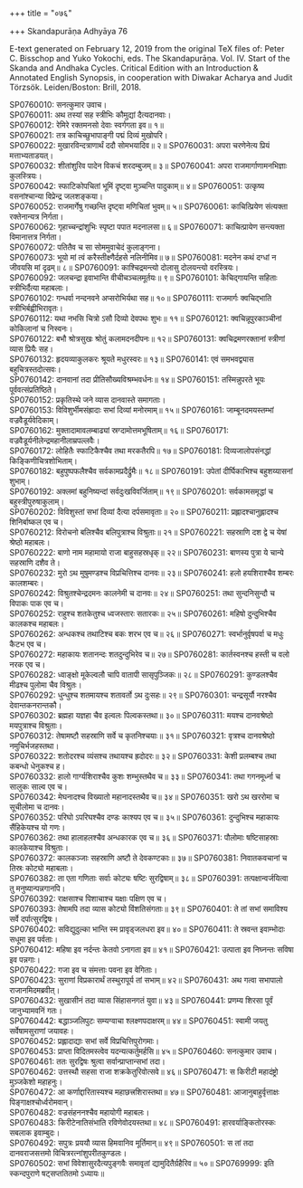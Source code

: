 +++
title = "०७६"

+++
Skandapurāṇa Adhyāya 76

E-text generated on February 12, 2019 from the original TeX files of: Peter C. Bisschop and Yuko Yokochi, eds. The Skandapurāṇa. Vol. IV. Start of the Skanda and Andhaka Cycles. Critical Edition with an Introduction & Annotated English Synopsis, in cooperation with Diwakar Acharya and Judit Törzsök. Leiden/Boston: Brill, 2018.

SP0760010: सनत्कुमार उवाच।  
SP0760011: अथ तस्यां सह स्त्रीभिः कौमुद्यां दैत्यदानवाः।  
SP0760012: रेमिरे रक्तमनसो देवाः स्वर्गगता इव॥ १॥  
SP0760021: तत्र काचिच्छुभापाङ्गी पद्मं दिव्यं मुखोपरि।  
SP0760022: मुखारविन्दत्राणार्थं ददौ सोमभयादिव॥ २॥
SP0760031: अपरा चरणेनेत्य प्रियं मत्ताभ्यताडयत्।  
SP0760032: शीतांशुरिव पादेन विकचं शरदम्बुजम्॥ ३॥
SP0760041: अपरा राजमार्गाणामनभिज्ञाः कुलस्त्रियः।  
SP0760042: स्फाटिकोपचितां भूमिं दृष्ट्वा मुञ्चन्ति पादुकाम्॥ ४॥
SP0760051: उत्कृष्य वसनांश्चान्या विप्रेन्द्र जलशङ्कया।  
SP0760052: राजमार्गेषु गच्छन्ति दृष्ट्वा मणिचितां भुवम्॥ ५॥
SP0760061: काचित्प्रियेण संत्यक्ता रक्तेनान्यत्र निर्गता।  
SP0760062: गृहाच्चन्द्रांशुभिः स्पृष्टा पपात मदनालसा॥ ६॥
SP0760071: काचित्प्रायेण सन्त्यक्ता विमानात्तत्र निर्गता।  
SP0760072: पतितैव च सा सोममुवाचेदं कुलाङ्गना।  
SP0760073: भूयो मां त्वं करैस्तीक्ष्णैर्दहसे नलिनीमिव॥ ७॥
SP0760081: मदनेन कथं दग्धां न जीवयसि मां दृढम्॥ ८॥
SP0760091: काश्चिद्रमन्त्यो दोलासु दोलयन्त्यो वरस्त्रियः।  
SP0760092: जलचन्द्रा इवाभान्ति वीचीचञ्चलमूर्तयः॥ ९॥
SP0760101: केचिद्गायन्ति सहिताः स्त्रीभिर्दैत्या महाबलाः।  
SP0760102: गन्धर्वा नन्दनवने अप्सरोभिर्यथा सह॥ १०॥
SP0760111: राजमार्गः क्वचिद्भाति स्त्रीभिर्बह्वीभिरावृतः।  
SP0760112: यथा नभसि चित्रो ऽसौ दिव्यो देवपथः शुभः॥ ११॥
SP0760121: क्वचिन्नूपुरकाञ्चीनां कोकिलानां च निस्वनः।  
SP0760122: बभौ श्रोत्रसुखः श्रोतुं कलामदनदीपनः॥ १२॥
SP0760131: क्वचिद्रमणरक्तानां स्त्रीणां व्यास प्रियैः सह।  
SP0760132: हृदयव्याकुलकरः श्रूयते मधुरस्वरः॥ १३॥
SP0760141: एवं समभवद्व्यास बहुचित्रस्तदोत्सवः।  
SP0760142: दानवानां तदा प्रीतिसौख्यविश्रम्भवर्धनः॥ १४॥
SP0760151: तस्मिन्नुपरते भूयः पूर्ववत्संप्रतिष्ठिते।  
SP0760152: प्रकृतिस्थे जने व्यास दानवास्ते समागताः।  
SP0760153: विविशुर्भीमसंह्रादाः सभां दिव्यां मनोरमाम्॥ १५॥
SP0760161: जाम्बूनदमयस्तम्भां वज्रवैडूर्यवेदिकाम्।  
SP0760162: मुक्तादामावलम्बाढ्यां स्रग्दामोत्तमभूषिताम्॥ १६॥
SP0760171: वज्रवैडूर्यनीलेन्द्रमहानीलाम्रपल्लवैः।  
SP0760172: लोहितैः स्फाटिकैश्चैव तथा मरकतैरपि॥ १७॥
SP0760181: दिव्यजालोपसंनद्धां किङ्किणीचित्रशोभिताम्।  
SP0760182: बहुपुष्पफलैश्चैव सर्वकामप्रदैर्द्रुमैः॥ १८॥
SP0760191: उपेतां दीर्घिकाभिश्च बहुशय्यासनां शुभाम्।  
SP0760192: अक्लमां बहुनिष्यन्दां सर्वदुःखविवर्जिताम्॥ १९॥
SP0760201: सर्वकामसमृद्धां च बहुस्त्रीपुरुषाकुलाम्।  
SP0760202: विविशुस्तां सभां दिव्यां दैत्या दर्पसमावृताः॥ २०॥
SP0760211: प्रह्लादश्चानुह्लादश्च शिनिर्बाष्कल एव च।  
SP0760212: विरोचनो बलिश्चैव बलिपुत्राश्च विश्रुताः॥ २१॥
SP0760221: सहस्राणि दश द्वे च येषां श्रेष्ठो महाबलः।  
SP0760222: बाणो नाम महामायो राजा बाहुसहस्रधृक्॥ २२॥
SP0760231: बाणस्य पुत्रा ये चान्ये सहस्राणि दशैव ते।  
SP0760232: मुरो ऽथ मुषुमण्डश्च विप्रचित्तिश्च दानवः॥ २३॥
SP0760241: हलो हयशिराश्चैव शम्बरः कालशम्बरः।  
SP0760242: विश्रुतश्चेन्द्रदमनः कालनेमी च दानवः॥ २४॥
SP0760251: तथा सुन्दनिसुन्दौ च विपाकः पाक एव च।  
SP0760252: राहुश्च शतकेतुश्च ध्वजस्तारः सतारकः॥ २५॥
SP0760261: महिषो दुन्दुभिश्चैव कालकश्च महाबलः।  
SP0760262: अन्धकश्च तथाटिश्च बकः शरभ एव च॥ २६॥
SP0760271: स्वर्भानुर्वृषपर्वा च मधुः कैटभ एव च।  
SP0760272: महाकायः शतानन्दः शतदुन्दुभिरेव च॥ २७॥
SP0760281: कार्तस्वनश्च हस्ती च वलो नरक एव च।  
SP0760282: ध्वाङ्क्षो मूकेल्वलौ चापि वातापी सासृपुञ्जिकः॥ २८॥
SP0760291: कुण्डलश्चैव मीढश्च पुलोमा चैव विश्रुतः।  
SP0760292: धुन्धुश्च शतमायश्च शतावर्तो ऽथ दुःसहः॥ २९॥
SP0760301: चन्द्रसूर्यौ नरश्चैव देवान्तकनरान्तकौ।  
SP0760302: ब्रह्महा यज्ञहा चैव इल्वलः पिल्वकस्तथा॥ ३०॥
SP0760311: मयश्च दानवश्रेष्ठो मयपुत्राश्च विश्रुताः।  
SP0760312: तेषामष्टौ सहस्राणि सर्वे च कृतनिश्चयाः॥ ३१॥
SP0760321: वृत्रश्च दानवश्रेष्ठो नमुचिर्भजहस्तथा।  
SP0760322: शतोदरश्च व्यंसश्च तथायश्च ह्रदोदरः॥ ३२॥
SP0760331: केशी प्रलम्बश्च तथा कबन्धो धेनुकश्च ह।  
SP0760332: हालो गार्ग्यशिराश्चैव कुशः शम्भुस्तथैव च॥ ३३॥
SP0760341: तथा गगनमूर्ध्ना च सालुकः साल्व एव च।  
SP0760342: मेघनादश्च विख्यातो महानादस्तथैव च॥ ३४॥
SP0760351: खरो ऽथ खररोमा च सूचीलोमा च दानवः।  
SP0760352: परिघो ऽपरिघश्चैव दण्डः काश्यप एव च॥ ३५॥
SP0760361: दुन्दुभिश्च महाकायः सैंहिकेयश्च यो गणः।  
SP0760362: तथा हालाहलश्चैव अन्धकारक एव च॥ ३६॥
SP0760371: पौलोमाः षष्टिसाहस्राः कालकेयाश्च विश्रुताः।  
SP0760372: कालकञ्जाः सहस्राणि अष्टौ ते देवकण्टकाः॥ ३७॥
SP0760381: निवातकवचानां च तिस्रः कोट्यो महाबलाः।  
SP0760382: ता एता गणिताः सर्वाः कोट्यः षष्टिः सुरद्विषाम्॥ ३८॥
SP0760391: तत्पक्षान्वर्जयित्वा तु मनुष्यान्पन्नगानपि।  
SP0760392: राक्षसाश्च पिशाचाश्च यक्षाः पक्षिण एव च।  
SP0760393: तेषामपि तदा व्यास कोट्यो विंशतिसंगताः॥ ३९॥
SP0760401: ते तां सभां समाविश्य सर्वे दर्पात्सुरद्विषः।  
SP0760402: सविद्युदुल्का भान्ति स्म प्रावृड्जलधरा इव॥ ४०॥
SP0760411: ते स्रवन्त इवाम्भोदाः सधूमा इव पर्वताः।  
SP0760412: महिषा इव नर्दन्तः केतवो ऽनागता इव॥ ४१॥
SP0760421: उत्पाता इव निघ्नन्तः सविषा इव पन्नगाः।  
SP0760422: गजा इव च संमत्ताः पवना इव वेगिताः।  
SP0760423: सुराणां विप्रकारार्थं तस्थुरापूर्य तां सभाम्॥ ४२॥
SP0760431: अथ गत्वा सभापालो राजानमिदमब्रवीत्।  
SP0760432: सुखासीनं तदा व्यास सिंहासनगतं युवा॥ ४३॥
SP0760441: प्रणम्य शिरसा पूर्वं जानुभ्यामवनिं गतः।  
SP0760442: बद्धाञ्जलिपुटः सम्यग्वाचा श्लक्ष्णपदाक्षरम्॥ ४४॥
SP0760451: स्वामी जयतु सर्वेषामसुराणां जयावहः।  
SP0760452: प्रह्लादाद्याः सभां सर्वे विप्रचित्तिपुरोगमाः।  
SP0760453: प्राप्ता विदितमस्त्वेव यदन्यत्कर्तुमर्हसि॥ ४५॥
SP0760460: सनत्कुमार उवाच।  
SP0760461: ततः सुरद्विषः श्रुत्वा सर्वान्प्राप्तान्सभां तदा।  
SP0760462: उत्तस्थौ सहसा राजा शक्रकेतुरिवोत्सवे॥ ४६॥
SP0760471: स किरीटी महादंष्ट्रो मुञ्जकेशो महाहनुः।  
SP0760472: आ कर्णाद्दारितास्यश्च महाछत्त्रशिरास्तथा॥ ४७॥
SP0760481: आजानुबाहुर्वृत्ताक्षः पिङ्गाक्षश्चोर्ध्वरोमवान्।  
SP0760482: वज्रसंहननश्चैव महायोगी महाबलः।  
SP0760483: किरीटेनातिसंभाति रविणेवोदयस्तथा॥ ४८॥
SP0760491: हारवर्याङ्कितोरस्कः सबलाक इवाम्बुदः।  
SP0760492: सपुत्रः प्रययौ व्यास हिमवानिव मूर्तिमान्॥ ४९॥
SP0760501: स तां तदा दानवराजसत्तमो विचित्ररत्नांशुपरीतकुण्डलः।  
SP0760502: सभां विवेशासुरदैत्यपुङ्गवैः समावृतां द्यामुदितैर्ग्रहैरिव॥ ५०॥
SP0769999: इति स्कन्दपुराणे षट्सप्ततितमो ऽध्यायः॥
